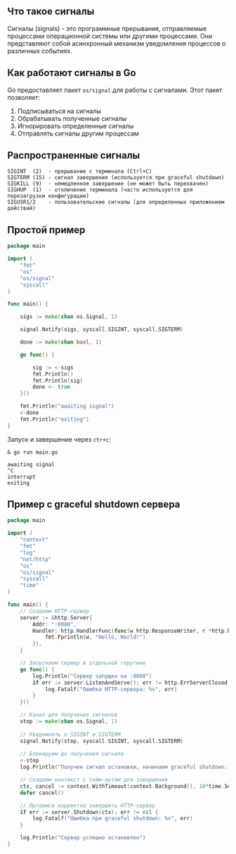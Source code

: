 
## Что такое сигналы

Сигналы (signals) - это программные прерывания, отправляемые процессами операционной системы или другими процессами. Они представляют собой асинхронный механизм уведомления процессов о различных событиях.

## Как работают сигналы в Go

Go предоставляет пакет `os/signal` для работы с сигналами. Этот пакет позволяет:

1. Подписываться на сигналы
2. Обрабатывать полученные сигналы
3. Игнорировать определенные сигналы
4. Отправлять сигналы другим процессам

## Распространенные сигналы

```
SIGINT  (2)  - прерывание с терминала (Ctrl+C)
SIGTERM (15) - сигнал завершения (используется при graceful shutdown)
SIGKILL (9)  - немедленное завершение (не может быть перехвачен)
SIGHUP  (1)  - отключение терминала (часто используется для перезагрузки конфигурации)
SIGUSR1/2    - пользовательские сигналы (для определенных приложением действий)
```

## Простой пример
```go
package main

import (
    "fmt"
    "os"
    "os/signal"
    "syscall"
)

func main() {

    sigs := make(chan os.Signal, 1)

    signal.Notify(sigs, syscall.SIGINT, syscall.SIGTERM)

    done := make(chan bool, 1)

    go func() {

        sig := <-sigs
        fmt.Println()
        fmt.Println(sig)
        done <- true
    }()

    fmt.Println("awaiting signal")
    <-done
    fmt.Println("exiting")
}
```

Запуск и завершение через `ctr+c`:
```
& go run main.go

awaiting signal
^C
interrupt
exiting
```

## Пример с graceful shutdown сервера

```go
package main

import (
    "context"
    "fmt"
    "log"
    "net/http"
    "os"
    "os/signal"
    "syscall"
    "time"
)

func main() {
    // Создаем HTTP-сервер
    server := &http.Server{
        Addr: ":8080",
        Handler: http.HandlerFunc(func(w http.ResponseWriter, r *http.Request) {
            fmt.Fprintln(w, "Hello, World!")
        }),
    }

    // Запускаем сервер в отдельной горутине
    go func() {
        log.Println("Сервер запущен на :8080")
        if err := server.ListenAndServe(); err != http.ErrServerClosed {
            log.Fatalf("Ошибка HTTP-сервера: %v", err)
        }
    }()

    // Канал для получения сигналов
    stop := make(chan os.Signal, 1)
    
    // Уведомлять о SIGINT и SIGTERM
    signal.Notify(stop, syscall.SIGINT, syscall.SIGTERM)
    
    // Блокируем до получения сигнала
    <-stop
    log.Println("Получен сигнал остановки, начинаем graceful shutdown...")

    // Создаем контекст с тайм-аутом для завершения
    ctx, cancel := context.WithTimeout(context.Background(), 10*time.Second)
    defer cancel()

    // Пытаемся корректно завершить HTTP-сервер
    if err := server.Shutdown(ctx); err != nil {
        log.Fatalf("Ошибка при graceful shutdown: %v", err)
    }

    log.Println("Сервер успешно остановлен")
}
```
